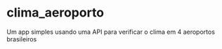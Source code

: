 # clima_aeroporto
Um app simples usando uma API  para verificar o clima em 4 aeroportos brasileiros
